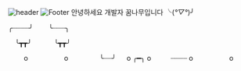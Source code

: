 
![header](https://capsule-render.vercel.app/api?type=slice&color=auto&height=88&section=header&text=SOOHYUNEEEE&fontSize=80)
![Footer](https://capsule-render.vercel.app/api?type=waving&color=auto&height=200&section=footer)
안녕하세요 개발자 꿈나무입니다 ╰(*°▽°*)╯

 

╭┈┈┈┈╯   ╰┈┈┈╮

 ╰┳┳╯    ╰┳┳╯

   o         o 
     ╰┈┈╯
  o  ╭━╮      o
        ┈┈┈┈
   o      o

 



